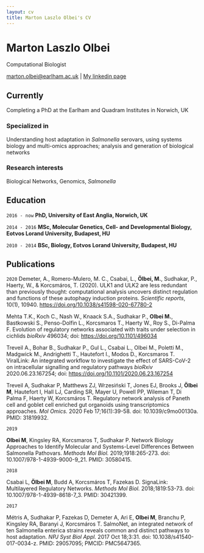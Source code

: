 ```yaml
---
layout: cv
title: Marton Laszlo Olbei's CV
---
```

# Marton Laszlo Olbei
Computational Biologist

<div id="webaddress">
<a href="marton.olbei@earlham.ac.uk">marton.olbei@earlham.ac.uk</a>
| <a href="https://www.linkedin.com/in/marton-olbei/">My linkedin page</a>
</div>


## Currently

Completing a PhD at the Earlham and Quadram Institutes in Norwich, UK

### Specialized in

Understanding host adaptation in *Salmonella* serovars, using systems biology and multi-omics approaches; analysis and generation of biological networks

### Research interests

Biological Networks, Genomics, *Salmonella*


## Education

`2016 - now`
__PhD, University of East Anglia, Norwich, UK__

`2014 - 2016`
__MSc, Molecular Genetics, Cell- and Developmental Biology, Eotvos Lorand University, Budapest, HU__

`2010 - 2014`
__BSc, Biology, Eotvos Lorand University, Budapest, HU__


## Publications
`2020`
Demeter, A., Romero-Mulero, M. C., Csabai, L., **Ölbei, M.**, Sudhakar, P., Haerty, W., & Korcsmáros, T. (2020). ULK1 and ULK2 are less redundant than previously thought: computational analysis uncovers distinct regulation and functions of these autophagy induction proteins. *Scientific reports*, 10(1), 10940. https://doi.org/10.1038/s41598-020-67780-2

Mehta T.K., Koch C., Nash W., Knaack S.A., Sudhakar P., **Olbei M.**, Bastkowski S., Penso-Dolfin L., Korcsmaros T., Haerty W., Roy S., Di-Palma F. Evolution of regulatory networks associated with traits under selection in cichlids *bioRxiv* 496034; doi: https://doi.org/10.1101/496034 

Treveil A., Bohar B., Sudhakar P., Gul L., Csabai L., Olbei M., Poletti M., Madgwick M., Andrighetti T., Hautefort I., Modos D., Korcsmaros T. ViralLink: An integrated workflow to investigate the effect of SARS-CoV-2 on intracellular signalling and regulatory pathways *bioRxiv* 2020.06.23.167254; doi: https://doi.org/10.1101/2020.06.23.167254 

Treveil A, Sudhakar P, Matthews ZJ, Wrzesiński T, Jones EJ, Brooks J, **Ölbei M**, Hautefort I, Hall LJ, Carding SR, Mayer U, Powell PP, Wileman T, Di Palma F, Haerty W, Korcsmáros T. Regulatory network analysis of Paneth cell and goblet cell enriched gut organoids using transcriptomics approaches. *Mol Omics.* 2020 Feb 17;16(1):39-58. doi: 10.1039/c9mo00130a. PMID: 31819932.

`2019`

**Olbei M**, Kingsley RA, Korcsmaros T, Sudhakar P. Network Biology Approaches to Identify Molecular and Systems-Level Differences Between Salmonella Pathovars. *Methods Mol Biol.* 2019;1918:265-273. doi: 10.1007/978-1-4939-9000-9_21. PMID: 30580415.


`2018`

Csabai L, **Ölbei M**, Budd A, Korcsmáros T, Fazekas D. SignaLink: Multilayered Regulatory Networks. *Methods Mol Biol.* 2018;1819:53-73. doi: 10.1007/978-1-4939-8618-7_3. PMID: 30421399.

`2017`

Métris A, Sudhakar P, Fazekas D, Demeter A, Ari E, **Olbei M**, Branchu P, Kingsley RA, Baranyi J, Korcsmáros T. SalmoNet, an integrated network of ten Salmonella enterica strains reveals common and distinct pathways to host adaptation. *NPJ Syst Biol Appl.* 2017 Oct 18;3:31. doi: 10.1038/s41540-017-0034-z. PMID: 29057095; PMCID: PMC5647365.





<!-- ### Footer

Last updated: Sep 2020 -->


